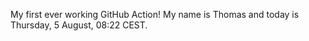My first ever working GitHub Action!
My name is Thomas and today is Thursday, 5 August, 08:22 CEST. 
